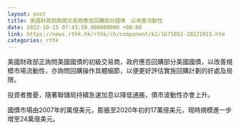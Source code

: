 ```yaml
---
layout: post
title: 美國財政部詢間交易商應否回購部分國債　以改善流動性
date: 2022-10-15 07:43:59.000000000 +08:00
link: https://news.rthk.hk/rthk/ch/component/k2/1671052-20221015.htm
categories: rthk
---
```


美國財政部正詢問美國國債的初級交易商，政府應否回購部分美國國債，以改善規模市場流動性，亦詢問回購操作具體細節，以便更好評估實施回購計劃的好處及局限。

投資者擔憂，隨著聯儲局持續急速加息以降低通脹，債市波動性亦會上升。

國債市場由2007年的萬億美元，膨脹至2020年初的17萬億美元，現時規模進一步增至24萬億美元。
